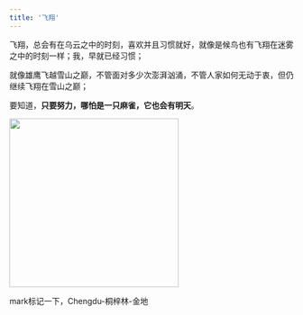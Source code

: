 ```yaml
---
title: '飞翔'
---
```

 
飞翔，总会有在乌云之中的时刻，喜欢并且习惯就好，就像是候鸟也有飞翔在迷雾之中的时刻一样；我，早就已经习惯；  

就像雄鹰飞越雪山之巅，不管面对多少次澎湃汹涌，不管人家如何无动于衷，但仍继续飞翔在雪山之巅；  

要知道，__只要努力，哪怕是一只麻雀，它也会有明天__。

<img src="https://gitee.com/helloyuzz/sharepic/raw/master/%E5%BE%AE%E4%BF%A1%E5%9B%BE%E7%89%87_20200616134706.jpg" width="300px">


mark标记一下，Chengdu-桐梓林-金地